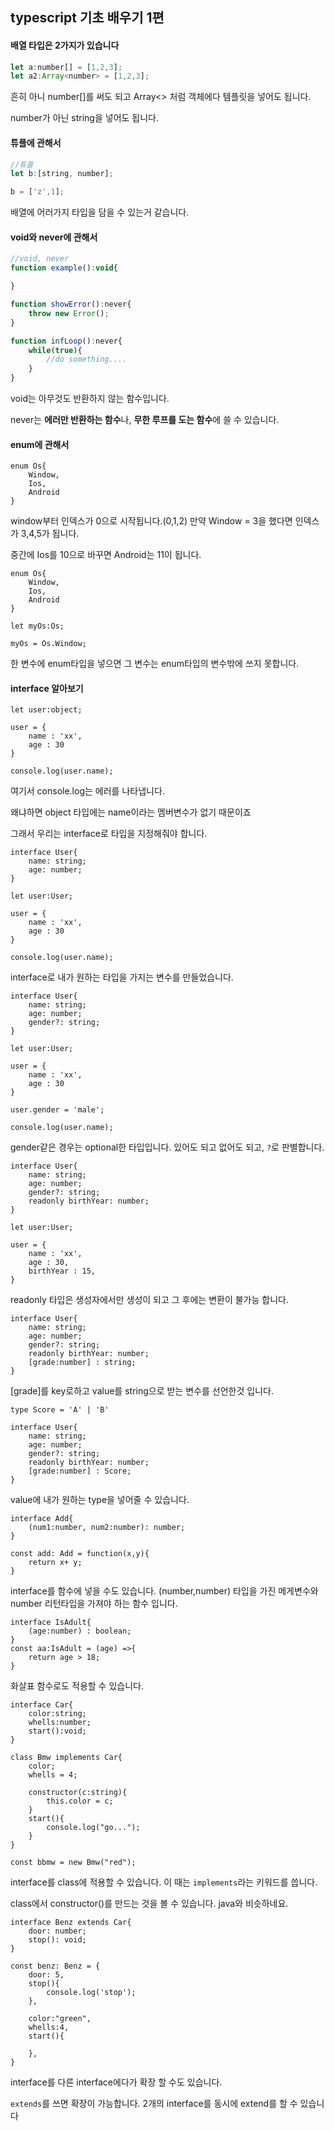 ## typescript 기초 배우기 1편



#### 배열 타입은 2가지가 있습니다

```js
let a:number[] = [1,2,3];
let a2:Array<number> = [1,2,3];
```

흔히 아니 number[]를 써도 되고 Array<> 처럼 객체에다 템플릿을 넣어도 됩니다.

number가 아닌 string을 넣어도 됩니다.



#### 튜플에 관해서

```js
//튜플
let b:[string, number];

b = ['z',1];
```

배열에 어러가지 타입을 담을 수 있는거 같습니다.



#### void와 never에 관해서

```js
//void, never
function example():void{

}

function showError():never{
    throw new Error();
}

function infLoop():never{
    while(true){
        //do something....
    }
}
```

void는 아무것도 반환하지 않는 함수입니다.

never는 **에러만 반환하는 함수**나, **무한 루프를 도는 함수**에 쓸 수 있습니다.



#### enum에 관해서

```tsx
enum Os{
    Window,
    Ios,
    Android
}
```

window부터 인덱스가  0으로 시작됩니다.(0,1,2) 만약 Window = 3을 했다면 인덱스가 3,4,5가 됩니다.

중간에 Ios를 10으로 바꾸면 Android는 11이 됩니다.

```tsx
enum Os{
    Window,
    Ios,
    Android
}

let myOs:Os;

myOs = Os.Window;
```

한 변수에  enum타입을 넣으면 그 변수는 enum타입의 변수밖에 쓰지 못합니다.



#### interface 알아보기

```tsx
let user:object;

user = {
    name : 'xx',
    age : 30
}

console.log(user.name);
```

여기서 console.log는 에러를 나타냅니다. 

왜냐하면 object 타입에는 name이라는 멤버변수가 없기 때문이죠

그래서 우리는 interface로 타입을 지정해줘야 합니다.



```tsx
interface User{
    name: string;
    age: number;
}

let user:User;

user = {
    name : 'xx',
    age : 30
}

console.log(user.name);
```

interface로 내가 원하는 타입을 가지는 변수를 만들었습니다.



```tsx
interface User{
    name: string;
    age: number;
    gender?: string;
}

let user:User;

user = {
    name : 'xx',
    age : 30
}

user.gender = 'male';

console.log(user.name);
```

gender같은 경우는 optional한 타입입니다. 있어도 되고 없어도 되고, `?`로 판별합니다.



```tsx
interface User{
    name: string;
    age: number;
    gender?: string;
    readonly birthYear: number;
}

let user:User;

user = {
    name : 'xx',
    age : 30,
    birthYear : 15,
}
```

readonly 타입은 생성자에서만 생성이 되고 그 후에는 변환이 불가능 합니다.



```tsx
interface User{
    name: string;
    age: number;
    gender?: string;
    readonly birthYear: number;
    [grade:number] : string;
}
```

[grade]를 key로하고 value를 string으로 받는 변수를 선언한것 입니다.

```tsx
type Score = 'A' | 'B'

interface User{
    name: string;
    age: number;
    gender?: string;
    readonly birthYear: number;
    [grade:number] : Score;
}
```

value에 내가 원하는 type을 넣어줄 수 있습니다.



```tsx
interface Add{
    (num1:number, num2:number): number;
}

const add: Add = function(x,y){
    return x+ y;
}
```

interface를 함수에 넣을 수도 있습니다. (number,number) 타입을 가진 메게변수와 number 리턴타입을 가져야 하는 함수 입니다.



```tsx
interface IsAdult{
    (age:number) : boolean;
}
const aa:IsAdult = (age) =>{
    return age > 18;
}
```

화살표 함수로도 적용할 수 있습니다.



```tsx
interface Car{
    color:string;
    whells:number;
    start():void;
}

class Bmw implements Car{
    color;
    whells = 4;

    constructor(c:string){
        this.color = c;
    }
    start(){
        console.log("go...");
    }
}

const bbmw = new Bmw("red");
```

interface를 class에 적용할 수 있습니다. 이 때는 `implements`라는 키워드를 씁니다. 

class에서 constructor()를 만드는 것을 볼 수 있습니다. java와 비슷하네요.

```tsx
interface Benz extends Car{
    door: number;
    stop(): void;
}

const benz: Benz = {
    door: 5,
    stop(){
        console.log('stop');
    },

    color:"green",
    whells:4,
    start(){

    },
}
```

interface를 다른 interface에다가 확장 할 수도 있습니다.

`extends`를 쓰면 확장이 가능합니다. 2개의 interface를 동시에 extend를 할 수 있습니다